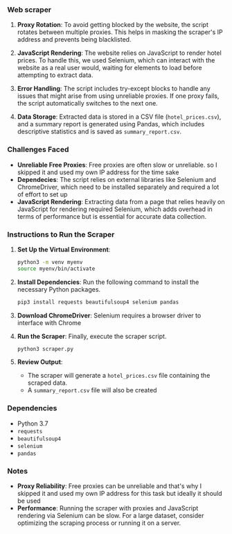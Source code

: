 ### Web scraper


1. **Proxy Rotation**: To avoid getting blocked by the website, the script rotates between multiple proxies. This helps in masking the scraper's IP address and prevents being blacklisted.

2. **JavaScript Rendering**: The website relies on JavaScript to render hotel prices. To handle this, we used Selenium, which can interact with the website as a real user would, waiting for elements to load before attempting to extract data.

3. **Error Handling**: The script includes try-except blocks to handle any issues that might arise from using unreliable proxies. If one proxy fails, the script automatically switches to the next one.

4. **Data Storage**: Extracted data is stored in a CSV file (`hotel_prices.csv`), and a summary report is generated using Pandas, which includes descriptive statistics and is saved as `summary_report.csv`.

### Challenges Faced

- **Unreliable Free Proxies**: Free proxies are often slow or unreliable. so I skipped it and used my own IP address for the time sake
- **Dependecies**: The script relies on external libraries like Selenium and ChromeDriver, which need to be installed separately and required a lot of effort to set up
- **JavaScript Rendering**: Extracting data from a page that relies heavily on JavaScript for rendering required Selenium, which adds overhead in terms of performance but is essential for accurate data collection.

### Instructions to Run the Scraper


1. **Set Up the Virtual Environment**: 
   ```bash
   python3 -m venv myenv
   source myenv/bin/activate
   ```

3. **Install Dependencies**: Run the following command to install the necessary Python packages.
   ```bash
   pip3 install requests beautifulsoup4 selenium pandas
   ```

4. **Download ChromeDriver**: Selenium requires a browser driver to interface with Chrome

5. **Run the Scraper**: Finally, execute the scraper script.
   ```bash
   python3 scraper.py
   ```

6. **Review Output**:
   - The scraper will generate a `hotel_prices.csv` file containing the scraped data.
   - A `summary_report.csv` file will also be created

### Dependencies

- Python 3.7
- `requests`
- `beautifulsoup4`
- `selenium`
- `pandas`

### Notes

- **Proxy Reliability**: Free proxies can be unreliable and that's why I skipped it and used my own IP address for this task but ideally it should be used
- **Performance**: Running the scraper with proxies and JavaScript rendering via Selenium can be slow. For a large dataset, consider optimizing the scraping process or running it on a server.
